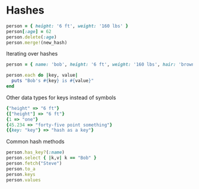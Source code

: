 # Hashes

```ruby
person = { height: '6 ft', weight: '160 lbs' }
person[:age] = 62
person.delete(:age)
person.merge!(new_hash)
```

Iterating over hashes

```ruby
person = { name: 'bob', height: '6 ft', weight: '160 lbs', hair: 'brown' }

person.each do |key, value|
  puts "Bob's #{key} is #{value}"
end
```

Other data types for keys instead of symbols

```ruby
{"height" => "6 ft"}
{["height"] => "6 ft"}
{1 => "one"}
{45.234 => "forty-five point something"}
{{key: "key"} => "hash as a key"}
```

Common hash methods

```ruby
person.has_key?(:name)
person.select { |k,v| k == "Bob" }
person.fetch("Steve")
person.to_a
person.keys
person.values
```
